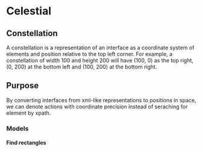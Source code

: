 # Celestial

## Constellation

A constellation is a representation of an interface as a coordinate system of elements and position relative to the top left corner. For example, a constellation of width 100 and height 200 will have (100, 0) as the top right, (0, 200) at the bottom left and (100, 200) at the bottom right.

## Purpose

By converting interfaces from xml-like representations to positions in space, we can denote actions with coordinate precision instead of seraching for element by xpath.

### Models

#### Find rectangles